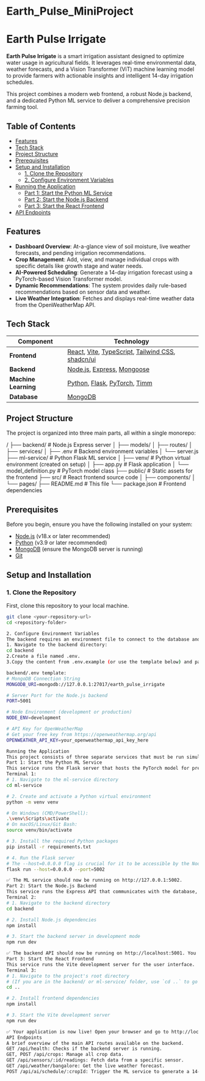 # Earth_Pulse_MiniProject
# Earth Pulse Irrigate

**Earth Pulse Irrigate** is a smart irrigation assistant designed to optimize water usage in agricultural fields. It leverages real-time environmental data, weather forecasts, and a Vision Transformer (ViT) machine learning model to provide farmers with actionable insights and intelligent 14-day irrigation schedules.

This project combines a modern web frontend, a robust Node.js backend, and a dedicated Python ML service to deliver a comprehensive precision farming tool.

## Table of Contents

- [Features](#features)
- [Tech Stack](#tech-stack)
- [Project Structure](#project-structure)
- [Prerequisites](#prerequisites)
- [Setup and Installation](#setup-and-installation)
  - [1. Clone the Repository](#1-clone-the-repository)
  - [2. Configure Environment Variables](#2-configure-environment-variables)
- [Running the Application](#running-the-application)
  - [Part 1: Start the Python ML Service](#part-1-start-the-python-ml-service)
  - [Part 2: Start the Node.js Backend](#part-2-start-the-nodejs-backend)
  - [Part 3: Start the React Frontend](#part-3-start-the-react-frontend)
- [API Endpoints](#api-endpoints)

## Features

- **Dashboard Overview**: At-a-glance view of soil moisture, live weather forecasts, and pending irrigation recommendations.
- **Crop Management**: Add, view, and manage individual crops with specific details like growth stage and water needs.
- **AI-Powered Scheduling**: Generate a 14-day irrigation forecast using a PyTorch-based Vision Transformer model.
- **Dynamic Recommendations**: The system provides daily rule-based recommendations based on sensor data and weather.
- **Live Weather Integration**: Fetches and displays real-time weather data from the OpenWeatherMap API.

## Tech Stack

| Component            | Technology                                                                                                  |
| -------------------- | ----------------------------------------------------------------------------------------------------------- |
| **Frontend**         | [React](https://reactjs.org/), [Vite](https://vitejs.dev/), [TypeScript](https://www.typescriptlang.org/), [Tailwind CSS](https://tailwindcss.com/), [shadcn/ui](https://ui.shadcn.com/) |
| **Backend**          | [Node.js](https://nodejs.org/), [Express](https://expressjs.com/), [Mongoose](https://mongoosejs.com/)        |
| **Machine Learning** | [Python](https://www.python.org/), [Flask](https://flask.palletsprojects.com/), [PyTorch](https://pytorch.org/), [Timm](https://timm.fast.ai/) |
| **Database**         | [MongoDB](https://www.mongodb.com/)                                                                         |

## Project Structure

The project is organized into three main parts, all within a single monorepo:

/
├── backend/ # Node.js Express server
│ ├── models/
│ ├── routes/
│ ├── services/
│ ├── .env # Backend environment variables
│ └── server.js
├── ml-service/ # Python Flask ML service
│ ├── venv/ # Python virtual environment (created on setup)
│ ├── app.py # Flask application
│ └── model_definition.py # PyTorch model class
├── public/ # Static assets for the frontend
├── src/ # React frontend source code
│ ├── components/
│ └── pages/
├── README.md # This file
└── package.json # Frontend dependencies


## Prerequisites

Before you begin, ensure you have the following installed on your system:
- [Node.js](https://nodejs.org/en/download/) (v18.x or later recommended)
- [Python](https://www.python.org/downloads/) (v3.9 or later recommended)
- [MongoDB](https://www.mongodb.com/try/download/community) (ensure the MongoDB server is running)
- [Git](https://git-scm.com/downloads/)

## Setup and Installation

### 1. Clone the Repository

First, clone this repository to your local machine.

```sh
git clone <your-repository-url>
cd <repository-folder>

2. Configure Environment Variables
The backend requires an environment file to connect to the database and use the weather API.
1. Navigate to the backend directory:
cd backend
2.Create a file named .env.
3.Copy the content from .env.example (or use the template below) and paste it into your new .env file.

backend/.env template:
# MongoDB Connection String
MONGODB_URI=mongodb://127.0.0.1:27017/earth_pulse_irrigate

# Server Port for the Node.js backend
PORT=5001

# Node Environment (development or production)
NODE_ENV=development

# API Key for OpenWeatherMap
# Get your free key from https://openweathermap.org/api
OPENWEATHER_API_KEY=your_openweathermap_api_key_here

Running the Application
This project consists of three separate services that must be run simultaneously in three different terminal windows.
Part 1: Start the Python ML Service
This service runs the Flask server that hosts the PyTorch model for predictions.
Terminal 1:
# 1. Navigate to the ml-service directory
cd ml-service

# 2. Create and activate a Python virtual environment
python -m venv venv

# On Windows (CMD/PowerShell):
.\venv\Scripts\activate
# On macOS/Linux/Git Bash:
source venv/bin/activate

# 3. Install the required Python packages
pip install -r requirements.txt

# 4. Run the Flask server
# The --host=0.0.0.0 flag is crucial for it to be accessible by the Node.js backend.
flask run --host=0.0.0.0 --port=5002

✅ The ML service should now be running on http://127.0.0.1:5002.
Part 2: Start the Node.js Backend
This service runs the Express API that communicates with the database, the ML service, and the frontend.
Terminal 2:
# 1. Navigate to the backend directory
cd backend

# 2. Install Node.js dependencies
npm install

# 3. Start the backend server in development mode
npm run dev

✅ The backend API should now be running on http://localhost:5001. You can test it by visiting http://localhost:5001/api/health in your browser.
Part 3: Start the React Frontend
This service runs the Vite development server for the user interface.
Terminal 3:
# 1. Navigate to the project's root directory
# (If you are in the backend/ or ml-service/ folder, use `cd ..` to go up)
cd ..

# 2. Install frontend dependencies
npm install

# 3. Start the Vite development server
npm run dev

✅ Your application is now live! Open your browser and go to http://localhost:5173.
API Endpoints
A brief overview of the main API routes available on the backend.
GET /api/health: Checks if the backend server is running.
GET, POST /api/crops: Manage all crop data.
GET /api/sensors/:id/readings: Fetch data from a specific sensor.
GET /api/weather/bangalore: Get the live weather forecast.
POST /api/ai/schedule/:cropId: Trigger the ML service to generate a 14-day forecast.

